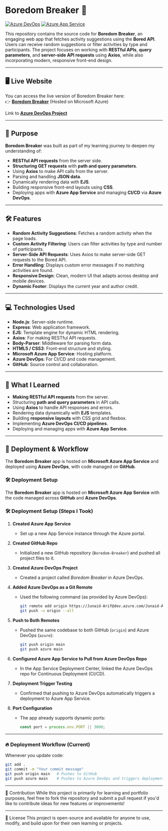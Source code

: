 # Boredom Breaker 🎯

[![Azure DevOps](https://img.shields.io/badge/Deployed%20via-Azure%20DevOps-blue)](https://dev.azure.com/Junaid-Arif/Boredom%20Breaker)
[![Azure App Service](https://img.shields.io/badge/Hosted%20on-Azure%20App%20Service-brightgreen)](boredom-breaker-gfdxgsbqfggnerfn.canadacentral-01.azurewebsites.net)

This repository contains the source code for **Boredom Breaker**, an engaging web app that fetches activity suggestions using the **Bored API**. Users can receive random suggestions or filter activities by type and participants. The project focuses on working with **RESTful APIs**, **query parameters**, and **server-side API requests** using **Axios**, while also incorporating modern, responsive front-end design.

---

## 🖥️ Live Website

You can access the live version of Boredom Breaker here:  
👉 **[Boredom Breaker](boredom-breaker-gfdxgsbqfggnerfn.canadacentral-01.azurewebsites.net)** (Hosted on Microsoft Azure)

Link to **[Azure DevOps Project](https://dev.azure.com/Junaid-Arif/Boredom%20Breaker)**

---

## 🎯 Purpose

**Boredom Breaker** was built as part of my learning journey to deepen my understanding of:

- **RESTful API requests** from the server side.
- **Structuring GET requests** with **path and query parameters**.
- Using **Axios** to make API calls from the server.
- Parsing and handling **JSON data**.
- Dynamically rendering data with **EJS**.
- Building responsive front-end layouts using **CSS**.
- Deploying apps with **Azure App Service** and managing **CI/CD** via **Azure DevOps**.

---

## 🛠️ Features

- **Random Activity Suggestions**: Fetches a random activity when the page loads.
- **Custom Activity Filtering**: Users can filter activities by type and number of participants.
- **Server-Side API Requests**: Uses Axios to make server-side GET requests to the Bored API.
- **Error Handling**: Displays custom error messages if no matching activities are found.
- **Responsive Design**: Clean, modern UI that adapts across desktop and mobile devices.
- **Dynamic Footer**: Displays the current year and author credit.

---

## 💻 Technologies Used

- **Node.js**: Server-side runtime.
- **Express**: Web application framework.
- **EJS**: Template engine for dynamic HTML rendering.
- **Axios**: For making RESTful API requests.
- **Body-Parser**: Middleware for parsing form data.
- **HTML5 / CSS3**: Front-end structure and styling.
- **Microsoft Azure App Service**: Hosting platform.
- **Azure DevOps**: For CI/CD and code management.
- **GitHub**: Source control and collaboration.

---

## 🧩 What I Learned

- **Making RESTful API requests** from the server.
- Structuring **path and query parameters** in API calls.
- Using **Axios** to handle API responses and errors.
- Rendering data dynamically with **EJS** templates.
- Building **responsive layouts** with CSS grid and flexbox.
- Implementing **Azure DevOps CI/CD pipelines**.
- Deploying and managing apps with **Azure App Service**.

---

## 🚀 Deployment & Workflow

The **Boredom Breaker** app is hosted on **Microsoft Azure App Service** and deployed using **Azure DevOps**, with code managed on **GitHub**.

### 🛠 Deployment Setup

The **Boredom Breaker** app is hosted on **Microsoft Azure App Service** with the code managed across **GitHub** and **Azure DevOps**.

### 🛠 Deployment Setup (Steps I Took)

1. **Created Azure App Service**

   - Set up a new App Service instance through the Azure portal.

2. **Created GitHub Repo**

   - Initialized a new GitHub repository (`Boredom-Breaker`) and pushed all project files to it.

3. **Created Azure DevOps Project**

   - Created a project called _Boredom Breaker_ in Azure DevOps.

4. **Added Azure DevOps as a Git Remote**

   - Used the following command (as provided by Azure DevOps):

     ```bash
     git remote add origin https://Junaid-Arif@dev.azure.com/Junaid-Arif/Boredom%20Breaker/_git/Boredom%20Breaker
     git push -u origin --all
     ```

5. **Push to Both Remotes**

   - Pushed the same codebase to both GitHub (`origin`) and Azure DevOps (`azure`):
     ```bash
     git push origin main
     git push azure main
     ```

6. **Configured Azure App Service to Pull from Azure DevOps Repo**

   - In the App Service Deployment Center, linked the Azure DevOps repo for Continuous Deployment (CI/CD).

7. **Deployment Trigger Testing**

   - Confirmed that pushing to Azure DevOps automatically triggers a deployment to Azure App Service.

8. **Port Configuration**
   - The app already supports dynamic ports:
     ```javascript
     const port = process.env.PORT || 3000;
     ```

---

### 🔥 Deployment Workflow (Current)

Whenever you update code:

```bash
git add .
git commit -m "Your commit message"
git push origin main   # Pushes to GitHub
git push azure main    # Pushes to Azure DevOps and triggers deployment
```

---

🤝 Contribution
While this project is primarily for learning and portfolio purposes, feel free to fork the repository and submit a pull request if you'd like to contribute ideas for new features or improvements!

---

📄 License
This project is open-source and available for anyone to use, modify, and build upon for their own learning or projects.
